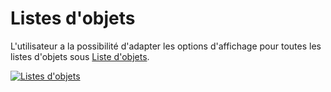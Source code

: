 # Listes d'objets

L'utilisateur a la possibilité d'adapter les options d'affichage pour toutes les listes d'objets sous [Liste d'objets](../../../../basics/object-list/index.md).

[![Listes d'objets](../../../../assets/images/en/system-administration/administration/user-settings/user-interface/1-ui.png)](../../../../assets/images/en/system-administration/administration/user-settings/user-interface/1-ui.png)